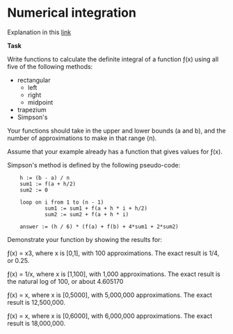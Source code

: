 # Numerical integration

Explanation in this [link](http://rosettacode.org/wiki/Numerical_integration)

**Task**

Write functions to calculate the definite integral of a function     ƒ(x)     using   all   five of the following methods:

  * rectangular
  	* left
  	* right
  	* midpoint
  * trapezium
  * Simpson's

Your functions should take in the upper and lower bounds   (a   and   b),   and the number of approximations to make in that range   (n).

Assume that your example already has a function that gives values for     ƒ(x).

Simpson's method is defined by the following pseudo-code:

		h := (b - a) / n
		sum1 := f(a + h/2)
		sum2 := 0

		loop on i from 1 to (n - 1)
    			sum1 := sum1 + f(a + h * i + h/2)
    			sum2 := sum2 + f(a + h * i)

		answer := (h / 6) * (f(a) + f(b) + 4*sum1 + 2*sum2)

Demonstrate your function by showing the results for:

ƒ(x) = x3,   where     x     is   [0,1],   with 100 approximations.   The exact result is   1/4,   or   0.25.

ƒ(x) = 1/x,   where   x   is   [1,100],   with 1,000 approximations.   The exact result is the natural log of 100,   or about   4.605170

ƒ(x) = x,     where   x   is   [0,5000],   with 5,000,000 approximations.   The exact result is   12,500,000.

ƒ(x) = x,     where   x   is   [0,6000],   with 6,000,000 approximations.   The exact result is   18,000,000.
